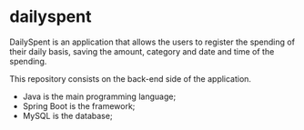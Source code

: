 # dailyspent

DailySpent is an application that allows the users to register the spending of their daily basis, saving the amount, category and date and time of the spending.

This repository consists on the back-end side of the application.
- Java is the main programming language;
- Spring Boot is the framework;
- MySQL is the database;

